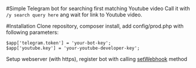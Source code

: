 #Simple Telegram bot for searching first matching Youtube video
Call it with `/y search query here` ang wait for link to Youtube video.

#Installation
Clone repository, composer install, add config/prod.php with following parameters:

```
$app['telegram.token'] = 'your-bot-key';
$app['youtube.key'] = 'your-youtube-developer-key';
```

Setup webserver (with https), register bot with calling [setWebhook](https://core.telegram.org/bots/api#setwebhook) method
